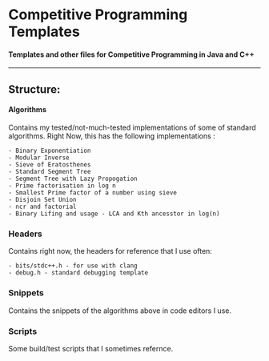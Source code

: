 # Competitive Programming Templates

#### Templates and other files for Competitive Programming in Java and C++
---

## Structure: 

#### Algorithms
Contains my tested/not-much-tested implementations of some of standard algorithms.
Right Now, this has the following implementations : 

	- Binary Exponentiation
	- Modular Inverse
	- Sieve of Eratosthenes
	- Standard Segment Tree 
    - Segment Tree with Lazy Propogation
	- Prime factorisation in log n
	- Smallest Prime factor of a number using sieve
	- Disjoin Set Union	
	- ncr and factorial
    - Binary Lifing and usage - LCA and Kth ancesstor in log(n)

### Headers 
Contains right now, the headers for reference that I use often: 
	
	- bits/stdc++.h - for use with clang
	- debug.h - standard debugging template

### Snippets
Contains the snippets of the algorithms above in code editors I use. 

### Scripts 
Some build/test scripts that I sometimes refernce. 

